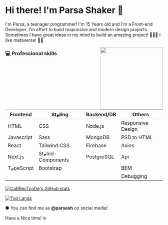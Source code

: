 # Hi there! I'm Parsa Shaker 👋

I'm Parsa, a teenager programmer!
I'm 15 Years old and I'm a Front-end Developer. I'm effort to build responsive and modern design projects. Sometimes I have great ideas in my mind to build an amazing project! 👨🏻‍💻
I like metaverse! 🚀🚀

<img align='right' src="https://c.tenor.com/y2JXkY1pXkwAAAAS/cat-computer.gif" width="200">

### 💻 Professional skills

| Frontend       | St𝓎ling     | Backend/DB | Others |
| ------------- |-----------|-----|-----|
| HTML        | CSS | Node.js | Responsive Design |
| Javascript  | Sass |   MongoDB | PSD to HTML |
| React       | Tailwind CSS | Firebase | Axios |
| Next.js        | St𝓎led-Components | PostgreSQL | Api |
| T𝓎peScript  | Bootstrap |   | BEM |
| | | |  Debugging |

[![CoRRecTcoDe's GitHub stats](https://github-readme-stats.vercel.app/api?username=CoRRecTcoDe2020&theme=radical&show_icons=true)](https://github.com/wongprom/github-readme-stats)


[![Top Langs](https://github-readme-stats.vercel.app/api/top-langs/?username=CoRRecTcoDe2020&layout=compact&theme=radical&langs_count=8)](https://github.com/wongprom/github-readme-stats)

● You can find me as <strong>@parsash</strong> on social media!

Have a Nice time! ☕
